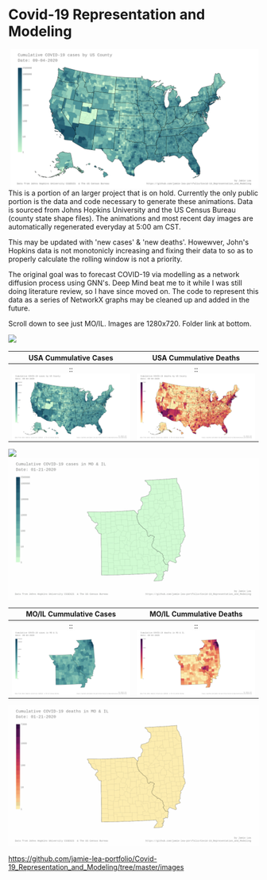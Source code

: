 # Covid-19 Representation and Modeling
<img align="right" width="500" src=images/jh-log_cum_cases-USA_most_recent_day.png>This is a portion of an larger project that is on hold.  Currently the only public portion is the data and code necessary to generate these animations.  Data is sourced from Johns Hopkins University and the US Census Bureau (county state shape files).  The animations and most recent day images are automatically regenerated everyday at 5:00 am CST.

This may be updated with 'new cases' & 'new deaths'.  Howewver, John's Hopkins data is not monotonicly increasing and fixing their data to so as to properly calculate the rolling window is not a priority.

The original goal was to forecast COVID-19 via modelling as a network diffusion process using GNN's.  Deep Mind beat me to it while I was still doing literature review, so I have since moved on.  The code to represent this data as a series of NetworkX graphs may be cleaned up and added in the future.

Scroll down to see just MO/IL.  Images are 1280x720.  Folder link at bottom.

<img src=images/jh-log_cum_cases-USA_anim.gif>

USA Cummulative Cases             |  USA Cummulative Deaths
:-------------------------:|:-------------------------:
:<img align="left" src=images/jh-log_cum_cases-USA_most_recent_day.png>:|:<img align="right" src=images/jh-log_cum_deaths-USA_most_recent_day.png>:

<img src=images/jh-log_cum_deaths-USA_anim.gif>


<img src=images/jh-log_cum_cases-MO_IL_anim.gif>

MO/IL Cummulative Cases    |  MO/IL Cummulative Deaths
:-------------------------:|:-------------------------:
:<img align="left" src=images/jh-log_cum_cases-MO_IL_most_recent_day.png>:|:<img align="right" src=images/jh-log_cum_deaths-MO_IL_most_recent_day.png>:

<img src=images/jh-log_cum_deaths-MO_IL_anim.gif>

https://github.com/jamie-lea-portfolio/Covid-19_Representation_and_Modeling/tree/master/images
